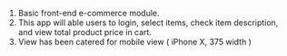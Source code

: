 1. Basic front-end e-commerce module. 
2. This app will able users to login, select items, check item description, and view total product price in cart.
3. View has been catered for mobile view ( iPhone X, 375 width ) 
